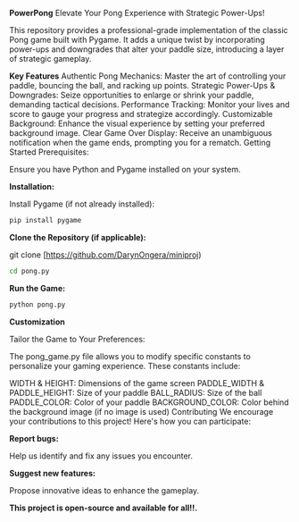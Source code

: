 
**PowerPong**
Elevate Your Pong Experience with Strategic Power-Ups!

This repository provides a professional-grade implementation of the classic Pong game built with Pygame. It adds a unique twist by incorporating power-ups and downgrades that alter your paddle size, introducing a layer of strategic gameplay.

**Key Features**
Authentic Pong Mechanics: Master the art of controlling your paddle, bouncing the ball, and racking up points.
Strategic Power-Ups & Downgrades: Seize opportunities to enlarge or shrink your paddle, demanding tactical decisions.
Performance Tracking: Monitor your lives and score to gauge your progress and strategize accordingly.
Customizable Background: Enhance the visual experience by setting your preferred background image.
Clear Game Over Display: Receive an unambiguous notification when the game ends, prompting you for a rematch.
Getting Started
Prerequisites:

Ensure you have Python and Pygame installed on your system.

**Installation:**

Install Pygame (if not already installed):

```bash
pip install pygame
```

**Clone the Repository (if applicable):**

git clone [https://github.com/DarynOngera/miniproj)
```bash
cd pong.py
```



**Run the Game:**

```bash
python pong.py
```

**Customization**

Tailor the Game to Your Preferences:

The pong_game.py file allows you to modify specific constants to personalize your gaming experience. These constants include:

WIDTH & HEIGHT: Dimensions of the game screen
PADDLE_WIDTH & PADDLE_HEIGHT: Size of your paddle
BALL_RADIUS: Size of the ball
PADDLE_COLOR: Color of your paddle
BACKGROUND_COLOR: Color behind the background image (if no image is used)
Contributing
We encourage your contributions to this project! Here's how you can participate:

**Report bugs:**

Help us identify and fix any issues you encounter.

**Suggest new features:**

Propose innovative ideas to enhance the gameplay.


**This project is open-source and available for all!!.**

